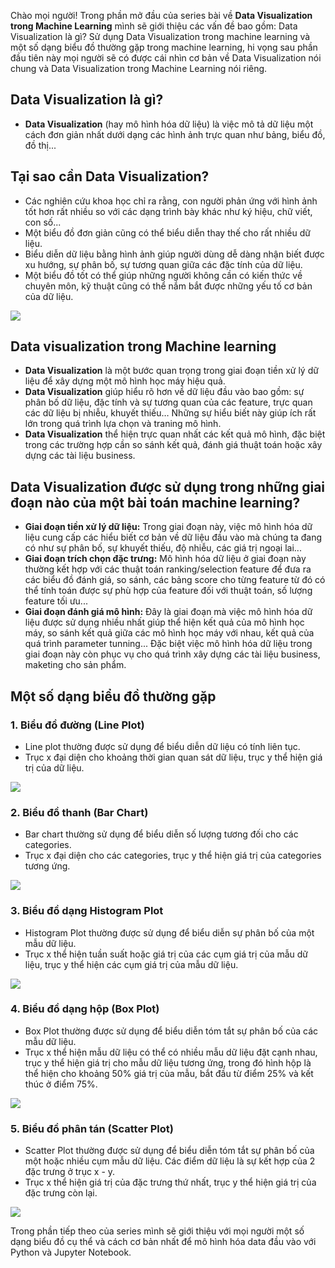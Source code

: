 Chào mọi người! Trong phần mở đầu của series bài về **Data Visualization trong Machine Learning** mình sẽ giới thiệu các vấn đề bao gồm: Data Visualization là gì? Sử dụng Data Visualization trong machine learning và một số dạng biểu đồ thường gặp trong machine learning, hi vọng sau phần đầu tiên này mọi người sẽ có được cái nhìn cơ bản về Data Visualization nói chung và Data Visualization trong Machine Learning nói riêng.

## Data Visualization là gì?
- **Data Visualization** (hay mô hình hóa dữ liệu) là việc mô tả dữ liệu một cách đơn giản nhất dưới dạng các hình ảnh trực quan như bảng, biểu đồ, đồ thị...
## Tại sao cần Data Visualization?
- Các nghiên cứu khoa học chỉ ra rằng, con người phản ứng với hình ảnh tốt hơn rất nhiều so với các dạng trình bày khác như ký hiệu, chữ viết, con số...
- Một biểu đồ đơn giản cũng có thể biểu diễn thay thế cho rất nhiều dữ liệu.
- Biểu diễn dữ liệu bằng hình ảnh giúp người dùng dễ dàng nhận biết được xu hướng, sự phân bố, sự tương quan giữa các đặc tính của dữ liệu.
- Một biểu đồ tốt có thể giúp những người không cần có kiến thức về chuyên môn, kỹ thuật cũng có thể nắm bắt được những yếu tố cơ bản của dữ liệu.

![](https://images.viblo.asia/6ba29395-88df-4bc0-bfe0-73b3178d4e6c.png)

## Data visualization trong Machine learning
- **Data Visualization** là một bước quan trọng trong giai đoạn tiền xử lý dữ liệu để xây dựng một mô hình học máy hiệu quả.
- **Data Visualization** giúp hiểu rõ hơn về dữ liệu đầu vào bao gồm: sự phân bố dữ liệu, đặc tính và sự tương quan của các feature, trực quan các dữ liệu bị nhiễu, khuyết thiếu… Những sự hiểu biết này giúp ích rất lớn trong quá trình lựa chọn và traning mô hình.
- **Data Visualization** thể hiện trực quan nhất các kết quả mô hình, đặc biệt trong các trường hợp cần so sánh kết quả, đánh giá thuật toán hoặc xây dựng các tài liệu business.
## Data Visualization được sử dụng trong những giai đoạn nào của một bài toán machine learning?
- **Giai đoạn tiền xử lý dữ liệu:** Trong giai đoạn này, việc mô hình hóa dữ liệu cung cấp các hiểu biết cơ bản về dữ liệu đầu vào mà chúng ta đang có như sự phân bố, sự khuyết thiếu, độ nhiễu, các giá trị ngoại lai...
- **Giai đoạn trích chọn đặc trưng:** Mô hình hóa dữ liệu ở giai đoạn này thường kết hợp với các thuật toán ranking/selection feature để đưa ra các biểu đồ đánh giá, so sánh, các bảng score cho từng feature từ đó có thể tính toán được sự phù hợp của feature đối với thuật toán, số lượng feature tối ưu...
- **Giai đoạn đánh giá mô hình:** Đây là giai đoạn mà việc mô hình hóa dữ liệu được sử dụng nhiều nhất giúp thể hiện kết quả của mô hình học máy, so sánh kết quả giữa các mô hình học máy với nhau, kết quả của quá trình parameter tunning... Đặc biệt việc mô hình hóa dữ liệu trong giai đoạn này còn phục vụ cho quá trình xây dựng các tài liệu business, maketing cho sản phẩm. 
## Một số dạng biểu đồ thường gặp
### 1. Biểu đồ đường (Line Plot)
- Line plot thường được sử dụng để biểu diễn dữ liệu có tính liên tục.
- Trục x đại diện cho khoảng thời gian quan sát dữ liệu, trục y thể hiện giá trị của dữ liệu.

![](https://images.viblo.asia/e1375a50-18f8-48b0-b3bd-c34517dbcf90.png)

### 2. Biểu đồ thanh (Bar Chart)
- Bar chart thường sử dụng để biểu diễn số lượng tương đối cho các categories.
- Trục x đại diện cho các categories, trục y thể hiện giá trị của categories tương ứng.

![](https://images.viblo.asia/58537965-de88-43e7-9232-e99bd2ecbe4b.png)
### 3. Biểu đồ dạng Histogram Plot
- Histogram Plot thường được sử dụng để biểu diễn sự phân bố của một mẫu dữ liệu.
- Trục x thể hiện tuần suất hoặc giá trị của các cụm giá trị của mẫu dữ liệu, trục y thể hiện các cụm giá trị của mẫu dữ liệu.

![](https://images.viblo.asia/3d6100ab-4d4b-465c-8ac4-6833cded40d7.png)
### 4. Biểu đồ dạng hộp (Box Plot)
- Box Plot thường được sử dụng để biểu diễn tóm tắt sự phân bố của các mẫu dữ liệu.
- Trục x thể hiện mẫu dữ liệu có thể có nhiều mẫu dữ liệu đặt cạnh nhau, trục y thể hiện giá trị cho mẫu dữ liệu tương ứng, trong đó hình hộp là thể hiện cho khoảng 50% giá trị của mẫu, bắt đầu từ điểm 25% và kết thúc ở điểm 75%.

![](https://images.viblo.asia/00ef4f2b-6f9a-43df-928b-052a46b38df7.png)
### 5. Biểu đồ phân tán (Scatter Plot)
- Scatter Plot thường được sử dụng để biểu diễn tóm tắt sự phân bố của một hoặc nhiều cụm mẫu dữ liệu. Các điểm dữ liệu là sự kết hợp của 2 đặc trưng ở trục x - y.
- Trục x thể hiện giá trị của đặc trưng thứ nhất, trục y thể  hiện giá trị của đặc trưng còn lại.

![](https://images.viblo.asia/c0dfc21b-1f7f-4f75-82bb-9e072ad602bf.png)


Trong phần tiếp theo của series mình sẽ giới thiệu với mọi người một số dạng biểu đồ cụ thể và cách cơ bản nhất để mô hình hóa data đầu vào với Python và Jupyter Notebook.